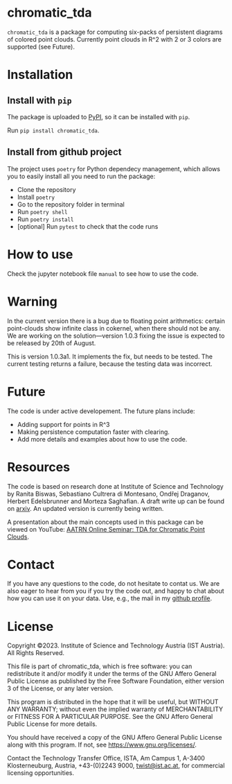 # chromatic_tda

`chromatic_tda` is a package for computing six-packs of persistent diagrams of colored point clouds. Currently point clouds in R^2 with 2 or 3 colors are supported (see Future).

# Installation

## Install with `pip`

The package is uploaded to [PyPI](https://pypi.org/project/chromatic-tda/), so it can be installed with `pip`.

Run `pip install chromatic_tda`.

## Install from github project

The project uses `poetry` for Python dependecy management, which allows you to easily install all you need to run the package:

- Clone the repository
- Install `poetry`
- Go to the repository folder in terminal
- Run `poetry shell`
- Run `poetry install`
- [optional] Run `pytest` to check that the code runs

# How to use

Check the jupyter notebook file `manual` to see how to use the code.

# Warning

In the current version there is a bug due to floating point arithmetics: certain point-clouds show infinite class in cokernel, when there should not be any. We are working on the solution—version 1.0.3 fixing the issue is expected to be released by 20th of August.

This is version 1.0.3a1. It implements the fix, but needs to be tested. The current testing returns a failure, because the testing data was incorrect.

# Future

The code is under active developement. The future plans include:
- Adding support for points in R^3
- Making persistence computation faster with clearing.
- Add more details and examples about how to use the code.

# Resources

The code is based on research done at Institute of Science and Technology by Ranita Biswas, Sebastiano Cultrera di Montesano, Ondřej Draganov, Herbert Edelsbrunner and Morteza Saghafian. A draft write up can be found on [arxiv](https://arxiv.org/abs/2212.03128). An updated version is currently being written.

A presentation about the main concepts used in this package can be viewed on YouTube: [AATRN Online Seminar: TDA for Chromatic Point Clouds](https://youtu.be/HIqiF00yKaw).

# Contact

If you have any questions to the code, do not hesitate to contat us. We are also eager to hear from you if you try the code out, and happy to chat about how you can use it on your data. Use, e.g., the mail in my [github profile](https://github.com/OnDraganov).

# License

Copyright ©2023. Institute of Science and Technology Austria (IST Austria). All Rights Reserved.  

This file is part of chromatic_tda, which is free software: you can redistribute it and/or modify it under the terms of the GNU Affero General Public License as published by the Free Software Foundation, either version 3 of the License, or any later version.
 
This program is distributed in the hope that it will be useful, but WITHOUT ANY WARRANTY; without even the implied warranty of MERCHANTABILITY or FITNESS FOR A PARTICULAR PURPOSE. See the GNU Affero General Public License for more details.
 
You should have received a copy of the GNU Affero General Public License along with this program. If not, see <https://www.gnu.org/licenses/>.
 
Contact the Technology Transfer Office, ISTA, Am Campus 1, A-3400 Klosterneuburg, Austria, +43-(0)2243 9000, twist@ist.ac.at, for commercial licensing opportunities.